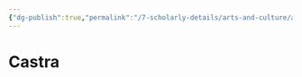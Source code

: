 ```yaml
---
{"dg-publish":true,"permalink":"/7-scholarly-details/arts-and-culture/architecture/castra/"}
---
```


# Castra
